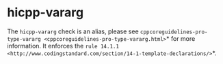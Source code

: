 hicpp-vararg
============

The `hicpp-vararg` check is an alias, please see
`cppcoreguidelines-pro-type-vararg <cppcoreguidelines-pro-type-vararg.html>`*
for more information. It enforces the
`rule 14.1.1 <http://www.codingstandard.com/section/14-1-template-declarations/>`*.
